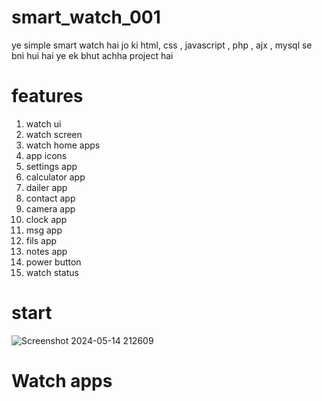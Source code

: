 # smart_watch_001

ye simple smart watch hai 
jo ki html, css , javascript , php , ajx , mysql se bni hui  hai 
ye ek bhut achha project hai 

# features

1. watch ui
2. watch screen
3. watch home apps
4. app icons
5. settings app
6. calculator app
7. dailer app
8. contact app
9. camera app
10. clock app
11. msg app
12. fils app
13. notes app
14. power button
15. watch status

# start
![Screenshot 2024-05-14 212609](https://github.com/HackerJaatWorld/smart_watch_001/assets/121219928/05049f93-104e-4b68-81d1-7a8d45a4eb38)


# Watch apps
